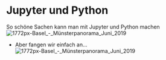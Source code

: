 # Jupyter und Python
So schöne Sachen kann man mit Jupyter und Python machen
![1772px-Basel_-_Münsterpanorama_Juni_2019](https://jupyter.org/assets/jupyterpreview.png)
- Aber fangen wir einfach an...
![1772px-Basel_-_Münsterpanorama_Juni_2019](https://jupyter.org/assets/jupyterpreview.png)

